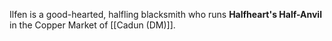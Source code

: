 Ilfen is a good-hearted, halfling blacksmith who runs **Halfheart's Half-Anvil** in the Copper Market of [[Cadun (DM)]]. 
